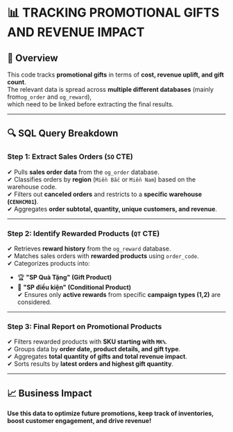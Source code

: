 # 📊 TRACKING PROMOTIONAL GIFTS AND REVENUE IMPACT

## 📌 Overview
This code tracks **promotional gifts** in terms of **cost, revenue uplift, and gift count**.  
The relevant data is spread across **multiple different databases** (mainly from`og_order` and `og_reward`),  
which need to be linked before extracting the final results.

---

## 🔍 SQL Query Breakdown

### **Step 1: Extract Sales Orders (`SO` CTE)**
✔ Pulls **sales order data** from the `og_order` database.  
✔ Classifies orders by **region** (`Miền Bắc` or `Miền Nam`) based on the warehouse code.  
✔ Filters out **canceled orders** and restricts to a **specific warehouse (`CENHCM01`)**.  
✔ Aggregates **order subtotal, quantity, unique customers, and revenue**.  

---

### **Step 2: Identify Rewarded Products (`QT` CTE)**
✔ Retrieves **reward history** from the `og_reward` database.  
✔ Matches sales orders with **rewarded products** using `order_code`.  
✔ Categorizes products into:
   - 🏆 **"SP Quà Tặng" (Gift Product)**  
   - 📌 **"SP điều kiện" (Conditional Product)**  
✔ Ensures only **active rewards** from specific **campaign types (1,2)** are considered.  

---

### **Step 3: Final Report on Promotional Products**
✔ Filters rewarded products with **SKU starting with `MK%`**.  
✔ Groups data by **order date, product details, and gift type**.  
✔ Aggregates **total quantity of gifts and total revenue impact**.  
✔ Sorts results by **latest orders and highest gift quantity**.  

---

## 📈 Business Impact
**Use this data to optimize future promotions, keep track of inventories, boost customer engagement, and drive revenue!**
